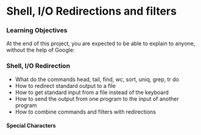 # Shell, I/O Redirections and filters
### Learning Objectives
At the end of this project, you are expected to be able to explain to anyone, without the help of Google:

### Shell, I/O Redirection
* What do the commands head, tail, find, wc, sort, uniq, grep, tr do
* How to redirect standard output to a file
* How to get standard input from a file instead of the keyboard
* How to send the output from one program to the input of another program
* How to combine commands and filters with redirections

#### Special Characters
